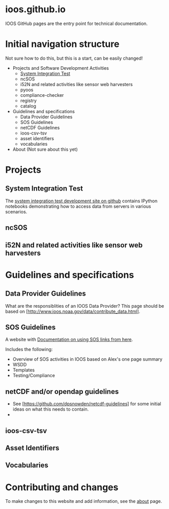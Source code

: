 ioos.github.io
==============

IOOS GitHub pages are the entry point for technical documentation.

# Initial navigation structure

Not sure how to do this, but this is a start, can be easily changed!

* Projects and Software Development Activities
  * <a href="#System Integration Test">System Integration Test</a>
  * ncSOS
  * i52N and related activities like sensor web harvesters
  * pyoos
  * compliance-checker
  * registry
  * catalog
* Guidelines and specifications
  * Data Provider Guidelines
  * SOS Guidelines
  * netCDF Guidelines
  * ioos-csv-tsv
  * asset identifiers
  * vocabularies
* About  (Not sure about this yet)


# Projects
<a name="System Integration Test"></a>
## System Integration Test

The [system integration test development site on
github](https://github.com/ioos/system-test) contains IPython
notebooks demonstrating how to access data from servers in various
scenarios. 

## ncSOS

## i52N and related activities like sensor web harvesters

# Guidelines and specifications
## Data Provider Guidelines
What are the responsiblities of an IOOS Data Provider? This page should be
based on [http://www.ioos.noaa.gov/data/contribute_data.html].

## SOS Guidelines
A website with [Documentation on using SOS links from here](http://ioos.github.io/sos-guidelines). 

Includes the following:    

* Overview of SOS activities in IOOS based on Alex's one page summary   
* WSDD   
* Templates   
* Testing/Compliance   

## netCDF and/or opendap guidelines
* See [https://github.com/dpsnowden/netcdf-guidelines] for some initial ideas on what
this needs to contain.
* 

## ioos-csv-tsv

## Asset Identifiers 

## Vocabularies

# Contributing and changes

To make changes to this website and add information, see the
[about](website-install.html) page. 

